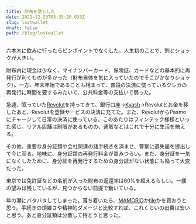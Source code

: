 ```yaml
---
title: 財布を落とした
date: 2021-12-23T05:35:20.633Z
slug: lostwallet
draft: false
path: /blog/lostwallet
---
```

六本木に飲みに行ったらピンポイントでなくした。人生初のことで、割とショックが大きい。

財布内に現金は少なく、マイナンバーカード、保険証、カードなどの基本的に再発行が利くものが多かった（財布自体を気に入っていたのでそこがかなりショック）。一方、年末年始であることも相まって、普段の決済に使っているクレカの再発行に時間を要するみたいで、公共料金等の支払いで弱った。

急遽、眠っていた[Revolut](https://www.revolut.com/ja-JP)を持ってきて、銀行口座→[Kyash](https://www.kyash.co/)→Revolutとお金を移したあと、Revolutを登録サービスの決済に充てた。また、RevolutからPasmoにチャージして日常の決済に使っている。このあたりはフィンテック様様といった感じ。リアル店舗は制限があるものの、通販などはこれで十分に生活を賄える。

その他、重要な身分証類や会社関連の諸手続きを済ませ、警察に遺失届を提出して今に至る。地味に、身分証類の再発行料金が嵩みつらい。また、身分証を一気になくしたために、身分証を再発行するための身分証がない状態にも陥って大変だった。



東京では免許証などの名前が入った財布の返還率は60%を超えるらしい。一縷の望みは残しているが、見つからない前提で動いている。

年の瀬にバタバタしてしまった。落ち着いたら、[MAMORIO](https://amzn.to/30V9Xs8)か[tile](https://amzn.to/30Ro1CS)かを買おうと思う。手続きの煩雑さや精神的ダメージと比較すれば、これくらいの出費は安いと思う。あと身分証類は分散して持とうと思った。